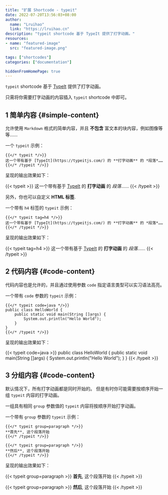 ```yaml
---
title: "扩展 Shortcode - typeit"
date: 2022-07-20T13:56:03+08:00
author:
  name: "Lruihao"
  link: "https://lruihao.cn"
description: "typeit shortcode 基于 TypeIt 提供了打字动画。"
resources:
- name: "featured-image"
  src: "featured-image.png"

tags: ["shortcodes"]
categories: ["documentation"]

hiddenFromHomePage: true
---
```


`typeit` shortcode 基于 [TypeIt](https://typeitjs.com/) 提供了打字动画。

<!--more-->

只需将你需要打字动画的内容插入 `typeit` shortcode 中即可。

## 1 简单内容 {#simple-content}

允许使用 `Markdown` 格式的简单内容，并且 **不包含** 富文本的块内容，例如图像等等……

一个 `typeit` 示例：

```go-html-template
{{</* typeit */>}}
这一个带有基于 [TypeIt](https://typeitjs.com/) 的 **打字动画** 的 *段落*……
{{</* /typeit */>}}
```

呈现的输出效果如下：

{{< typeit >}}
这一个带有基于 [TypeIt](https://typeitjs.com/) 的 **打字动画** 的 *段落*……
{{< /typeit >}}

另外，你也可以自定义 **HTML 标签**.

一个带有 `h4` 标签的 `typeit` 示例：

```go-html-template
{{</* typeit tag=h4 */>}}
这一个带有基于 [TypeIt](https://typeitjs.com/) 的 **打字动画** 的 *段落*……
{{</* /typeit */>}}
```

呈现的输出效果如下：

{{< typeit tag=h4 >}}
这一个带有基于 [TypeIt](https://typeitjs.com/) 的 **打字动画** 的 *段落*……
{{< /typeit >}}

## 2 代码内容 {#code-content}

代码内容也是允许的，并且通过使用参数 `code` 指定语言类型可以实习语法高亮。

一个带有 `code` 参数的 `typeit` 示例：

```go-html-template
{{</* typeit code=java */>}}
public class HelloWorld {
    public static void main(String []args) {
        System.out.println("Hello World");
    }
}
{{</* /typeit */>}}
```

呈现的输出效果如下：

{{< typeit code=java >}}
public class HelloWorld {
    public static void main(String []args) {
        System.out.println("Hello World");
    }
}
{{< /typeit >}}

## 3 分组内容 {#code-content}

默认情况下，所有打字动画都是同时开始的。
但是有时你可能需要按顺序开始一组 `typeit` 内容的打字动画。

一组具有相同 `group` 参数值的 `typeit` 内容将按顺序开始打字动画。

一个带有 `group` 参数的 `typeit` 示例：

```go-html-template
{{</* typeit group=paragraph */>}}
**首先**, 这个段落开始
{{</* /typeit */>}}

{{</* typeit group=paragraph */>}}
**然后**, 这个段落开始
{{</* /typeit */>}}
```

呈现的输出效果如下：

{{< typeit group=paragraph >}}
**首先**, 这个段落开始
{{< /typeit >}}

{{< typeit group=paragraph >}}
**然后**, 这个段落开始
{{< /typeit >}}